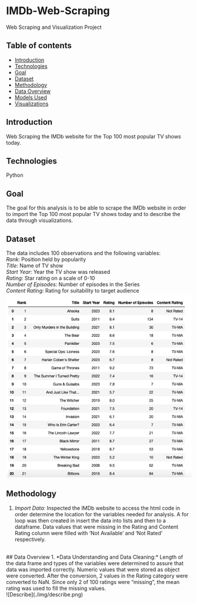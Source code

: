 # IMDb-Web-Scraping
Web Scraping and Visualization Project
## Table of contents
* [Introduction](#introduction)
* [Technologies](#technologies)
* [Goal](#goal)
* [Dataset](#dataset)
* [Methodology](#methodology)
* [Data Overview](#data-overview)
* [Models Used](#models-used)
* [Visualizations](#visulaization)
## Introduction
Web Scraping the IMDb website for the Top 100 most popular TV shows today.
## Technologies
Python
## Goal
The goal for this analysis is to be able to scrape the IMDb website in order to import the Top 100 most popular TV shows today and to describe the data through visualizations. 
## Dataset
The data includes 100 observations and the following variables:
<br>
*Rank:* Position held by popularity 
<br>
*Title:* Name of TV show
<br>
*Start Year:* Year the TV show was released 
<br>
*Rating:* Star rating on a scale of 0-10 
<br>
*Number of Episodes:* Number of episodes in the Series 
<br>
*Content Rating:* Rating for suitability to target audience
![Dataview](./img/dataview.png)
## Methodology
1. *Import Data:* Inspected the IMDb website to access the html code in order determine the location for the variables needed for analysis. A for loop was then created in insert the data into lists and then to a dataframe.  Data values that were missing in the Rating and Content Rating column were filled with ‘Not Available’ and ‘Not Rated’ respectively.
<br />
## Data Overview
1. *Data Understanding and Data Cleaning:* Length of the data frame and types of the variables were determined to assure that data was imported correctly. Numeric values that were stored as object were converted. After the conversion, 2 values in the Rating category were converted to NaN. Since only 2 of 100 ratings were “missing”, the mean rating was used to fill the missing values.
<br />
![Describe](./img/describe.png)
<br />
